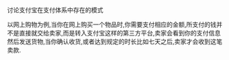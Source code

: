 讨论支付宝在支付体系中存在的模式

以网上购物为例,当你在网上购买一个物品时,你需要支付相应的金额,所支付的钱并不是直接就交给卖家,而是转入支付宝这样的第三方平台,卖家会看到你的支付信息然后发送货物,当你确认收货,或者达到规定的时长比如七天之后,卖家才会收到这笔卖款.
